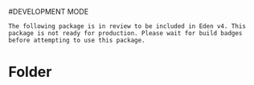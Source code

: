 #DEVELOPMENT MODE

```
The following package is in review to be included in Eden v4. This package is not ready for production. Please wait for build badges before attempting to use this package.
```

Folder
======
